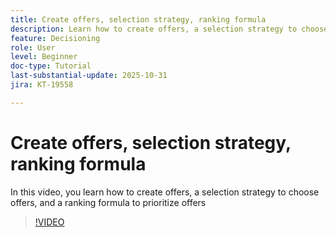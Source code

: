 ```yaml
---
title: Create offers, selection strategy, ranking formula
description: Learn how to create offers, a selection strategy to choose offers, and a ranking formula to prioritize offers
feature: Decisioning
role: User
level: Beginner
doc-type: Tutorial
last-substantial-update: 2025-10-31
jira: KT-19558

---
```

# Create offers, selection strategy, ranking formula

In this video, you learn how to create offers, a selection strategy to choose offers, and a ranking formula to prioritize offers
>[!VIDEO](https://video.tv.adobe.com/v/3476427/?learn=on)